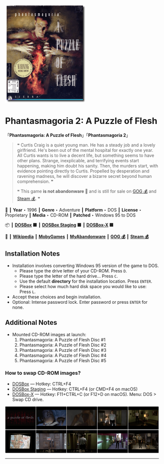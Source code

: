 ![](Thumbnail.png "application-thumbnail")

# Phantasmagoria 2: A Puzzle of Flesh

「**Phantasmagoria: A Puzzle of Flesh**」「**Phantasmagoria 2**」

> ❝ Curtis Craig is a quiet young man. He has a steady job and a lovely girlfriend. He's been out of the mental hospital for exactly one year. All Curtis wants is to live a decent life, but something seems to have other plans. Strange, inexplicable, and terrifying events start happening, making him doubt his sanity. Then, the murders start, with evidence pointing directly to Curtis. Propelled by desperation and ravening madness, he will discover a bizarre secret beyond human comprehension. ❞
>
> ❝ This game **is not abandonware 🚫** and is still for sale on [GOG 💰](https://www.gog.com/en/game/phantasmagoria_2) and [Steam 💰](https://store.steampowered.com/app/501970/Phantasmagoria_2_A_Puzzle_of_Flesh/). ❞
>

📌 ┃ **Year** ‣ 1996 ┃ **Genre** ‣ Adventure ┃ **Platform** ‣ DOS ┃ **License** ‣ Proprietary ┃ **Media** ‣ CD-ROM ┃ **Patched** ‣ Windows 95 to DOS 

📦 ┃ **[DOSBox](https://www.dosbox.com/) 🟩** ┃ **[DOSBox Staging](https://dosbox-staging.github.io/) 🟩** ┃ **[DOSBox-X](https://dosbox-x.com/) 🟩** 

📎 ┃ **[Wikipedia](https://en.wikipedia.org/wiki/Phantasmagoria:_A_Puzzle_of_Flesh)** ┃ **[MobyGames](https://www.mobygames.com/game/1216/phantasmagoria-a-puzzle-of-flesh/)** ┃ **[MyAbandonware](https://www.myabandonware.com/game/phantasmagoria-a-puzzle-of-flesh-csm)** ┃ **[GOG 💰](https://www.gog.com/en/game/phantasmagoria_2)** ┃ **[Steam 💰](https://store.steampowered.com/app/501970/Phantasmagoria_2_A_Puzzle_of_Flesh/)** 

## Installation Notes
- Installation involves converting Windows 95 version of the game to DOS.
  - Please type the drive letter of your CD-ROM. Press `D`.
  - Please type the letter of the hard drive... Press `C`.
  - Use the default **directory** for the installation location. Press `ENTER`.
  - Please select how much hard disk space you would like to use: Press `L`.
- Accept these choices and begin installation.
- Optional: Intense password lock. Enter password or press `ENTER` for none.

## Additional Notes
- Mounted CD-ROM images at launch:
  1. Phantasmagoria: A Puzzle of Flesh Disc #1
  2. Phantasmagoria: A Puzzle of Flesh Disc #2
  3. Phantasmagoria: A Puzzle of Flesh Disc #3
  4. Phantasmagoria: A Puzzle of Flesh Disc #4
  5. Phantasmagoria: A Puzzle of Flesh Disc #5

### How to swap CD-ROM images?
- [DOSBox](https://www.dosbox.com/wiki/DOSBox_FAQ#Swapping_CD_images) — Hotkey: CTRL+F4
- [DOSBox Staging](https://github.com/dosbox-staging/dosbox-staging/blob/main/README) — Hotkey: CTRL+F4 (or CMD+F4 on macOS)
- [DOSBox-X](https://dosbox-x.com/wiki/Guide%3AManaging-image-files-in-DOSBox%E2%80%90X#_mounting_multiple_cd_or_dvd_images) — Hotkey: F11+CTRL+C (or F12+D on macOS). Menu: DOS > Swap CD drive.

![](Montage.png "Phantasmagoria 2: A Puzzle of Flesh")

---

